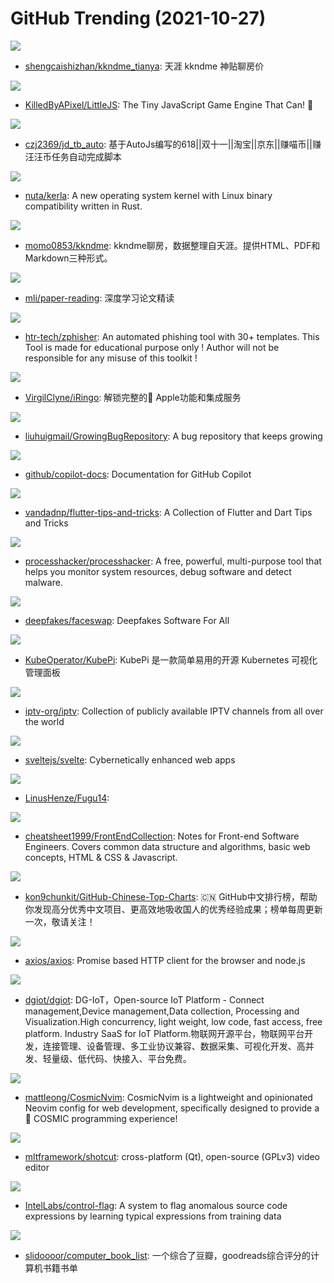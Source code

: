 # GitHub Trending (2021-10-27)

![](https://img.shields.io/badge/none-New%2080-green?style=flat-square&logo=appveyor)
- [shengcaishizhan/kkndme_tianya](https://github.com/shengcaishizhan/kkndme_tianya): 天涯 kkndme 神贴聊房价

![](https://img.shields.io/badge/JavaScript-New%20141-green?style=flat-square&logo=appveyor)
- [KilledByAPixel/LittleJS](https://github.com/KilledByAPixel/LittleJS): The Tiny JavaScript Game Engine That Can! 🚂

![](https://img.shields.io/badge/JavaScript-New%20217-green?style=flat-square&logo=appveyor)
- [czj2369/jd_tb_auto](https://github.com/czj2369/jd_tb_auto): 基于AutoJs编写的618||双十一||淘宝||京东||赚喵币||赚汪汪币任务自动完成脚本

![](https://img.shields.io/badge/Rust-New%20624-green?style=flat-square&logo=appveyor)
- [nuta/kerla](https://github.com/nuta/kerla): A new operating system kernel with Linux binary compatibility written in Rust.

![](https://img.shields.io/badge/HTML-New%2021-green?style=flat-square&logo=appveyor)
- [momo0853/kkndme](https://github.com/momo0853/kkndme): kkndme聊房，数据整理自天涯。提供HTML、PDF和Markdown三种形式。

![](https://img.shields.io/badge/none-New%20245-green?style=flat-square&logo=appveyor)
- [mli/paper-reading](https://github.com/mli/paper-reading): 深度学习论文精读

![](https://img.shields.io/badge/Hack-New%2019-green?style=flat-square&logo=appveyor)
- [htr-tech/zphisher](https://github.com/htr-tech/zphisher): An automated phishing tool with 30+ templates. This Tool is made for educational purpose only ! Author will not be responsible for any misuse of this toolkit !

![](https://img.shields.io/badge/JavaScript-New%20229-green?style=flat-square&logo=appveyor)
- [VirgilClyne/iRingo](https://github.com/VirgilClyne/iRingo): 解锁完整的 Apple功能和集成服务

![](https://img.shields.io/badge/Perl-New%2017-green?style=flat-square&logo=appveyor)
- [liuhuigmail/GrowingBugRepository](https://github.com/liuhuigmail/GrowingBugRepository): A bug repository that keeps growing

![](https://img.shields.io/badge/Python-New%20252-green?style=flat-square&logo=appveyor)
- [github/copilot-docs](https://github.com/github/copilot-docs): Documentation for GitHub Copilot

![](https://img.shields.io/badge/Dart-New%2025-green?style=flat-square&logo=appveyor)
- [vandadnp/flutter-tips-and-tricks](https://github.com/vandadnp/flutter-tips-and-tricks): A Collection of Flutter and Dart Tips and Tricks

![](https://img.shields.io/badge/C-New%20132-green?style=flat-square&logo=appveyor)
- [processhacker/processhacker](https://github.com/processhacker/processhacker): A free, powerful, multi-purpose tool that helps you monitor system resources, debug software and detect malware.

![](https://img.shields.io/badge/Python-New%2067-green?style=flat-square&logo=appveyor)
- [deepfakes/faceswap](https://github.com/deepfakes/faceswap): Deepfakes Software For All

![](https://img.shields.io/badge/Go-New%2072-green?style=flat-square&logo=appveyor)
- [KubeOperator/KubePi](https://github.com/KubeOperator/KubePi): KubePi 是一款简单易用的开源 Kubernetes 可视化管理面板

![](https://img.shields.io/badge/JavaScript-New%20115-green?style=flat-square&logo=appveyor)
- [iptv-org/iptv](https://github.com/iptv-org/iptv): Collection of publicly available IPTV channels from all over the world

![](https://img.shields.io/badge/TypeScript-New%2036-green?style=flat-square&logo=appveyor)
- [sveltejs/svelte](https://github.com/sveltejs/svelte): Cybernetically enhanced web apps

![](https://img.shields.io/badge/Swift-New%2070-green?style=flat-square&logo=appveyor)
- [LinusHenze/Fugu14](https://github.com/LinusHenze/Fugu14): 

![](https://img.shields.io/badge/JavaScript-New%20200-green?style=flat-square&logo=appveyor)
- [cheatsheet1999/FrontEndCollection](https://github.com/cheatsheet1999/FrontEndCollection): Notes for Front-end Software Engineers. Covers common data structure and algorithms, basic web concepts, HTML & CSS & Javascript.

![](https://img.shields.io/badge/Java-New%2032-green?style=flat-square&logo=appveyor)
- [kon9chunkit/GitHub-Chinese-Top-Charts](https://github.com/kon9chunkit/GitHub-Chinese-Top-Charts): 🇨🇳 GitHub中文排行榜，帮助你发现高分优秀中文项目、更高效地吸收国人的优秀经验成果；榜单每周更新一次，敬请关注！

![](https://img.shields.io/badge/JavaScript-New%2032-green?style=flat-square&logo=appveyor)
- [axios/axios](https://github.com/axios/axios): Promise based HTTP client for the browser and node.js

![](https://img.shields.io/badge/Erlang-New%2020-green?style=flat-square&logo=appveyor)
- [dgiot/dgiot](https://github.com/dgiot/dgiot): DG-IoT，Open-source IoT Platform - Connect management,Device management,Data collection, Processing and Visualization.High concurrency, light weight, low code, fast access, free platform. Industry SaaS for IoT Platform.物联网开源平台，物联网平台开发，连接管理、设备管理、多工业协议兼容、数据采集、可视化开发、高并发、轻量级、低代码、快接入、平台免费。

![](https://img.shields.io/badge/Lua-New%202-green?style=flat-square&logo=appveyor)
- [mattleong/CosmicNvim](https://github.com/mattleong/CosmicNvim): CosmicNvim is a lightweight and opinionated Neovim config for web development, specifically designed to provide a 💫 COSMIC programming experience!

![](https://img.shields.io/badge/C%2B%2B-New%208-green?style=flat-square&logo=appveyor)
- [mltframework/shotcut](https://github.com/mltframework/shotcut): cross-platform (Qt), open-source (GPLv3) video editor

![](https://img.shields.io/badge/C%2B%2B-New%2092-green?style=flat-square&logo=appveyor)
- [IntelLabs/control-flag](https://github.com/IntelLabs/control-flag): A system to flag anomalous source code expressions by learning typical expressions from training data

![](https://img.shields.io/badge/none-New%2092-green?style=flat-square&logo=appveyor)
- [slidoooor/computer_book_list](https://github.com/slidoooor/computer_book_list): 一个综合了豆瓣，goodreads综合评分的计算机书籍书单

